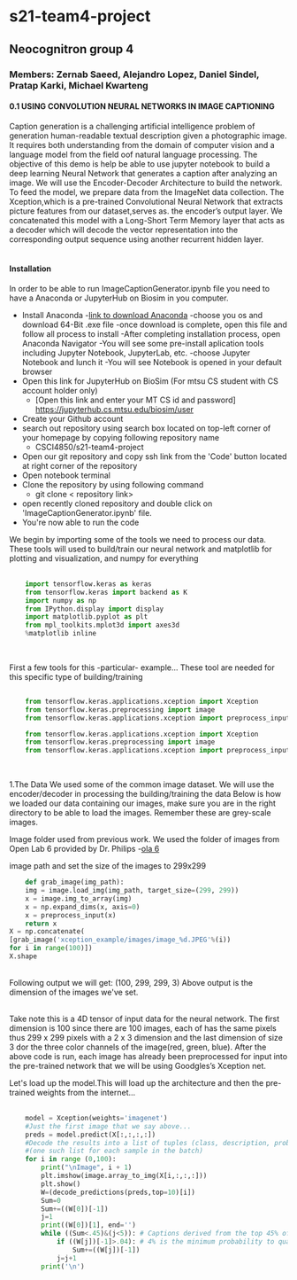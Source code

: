 # s21-team4-project
## Neocognitron group 4
### Members: Zernab Saeed, Alejandro Lopez, Daniel Sindel, Pratap Karki, Michael Kwarteng


#### 0.1 USING CONVOLUTION NEURAL NETWORKS IN IMAGE CAPTIONING


Caption generation is a challenging artificial intelligence problem of generation human-readable
textual description given a photographic image. It requires both understanding from the domain of
computer vision and a language model from the field oof natural language processing. The objective
of this demo is help be able to use jupyter notebook to build a deep learning Neural Network that
generates a caption after analyzing an image. We will use the Encoder-Decoder Architecture to
build the network. To feed the model, we prepare data from the ImageNet data collection. The
Xception,which is a pre-trained Convolutional Neural Network that extracts picture features from
our dataset,serves as. the encoder’s output layer. We concatenated this model with a Long-Short
Term Memory layer that acts as a decoder which will decode the vector representation into the
corresponding output sequence using another recurrent hidden layer.
<br />
<br />

#### Installation
In order to be able to run ImageCaptionGenerator.ipynb file you need to have a Anaconda or JupyterHub on Biosim  in you computer.


- Install Anaconda 
    -[link to download Anaconda](https://www.anaconda.com/products/individual)
    -choose you os and download 64-Bit .exe file
    -once download is complete, open this file and follow all process to install 
    -After completing installation process, open Anaconda Navigator
    -You will see some pre-install aplication tools including Jupyter Notebook, JupyterLab, etc.
    -choose Jupyter Notebook and lunch it
    -You will see Notebook is opened in your default browser
- Open this link for JupyterHub on BioSim (For mtsu CS student with CS account holder only)
    - [Open this link and enter your MT CS id and password] https://jupyterhub.cs.mtsu.edu/biosim/user
- Create your Github account
- search out repository using search box located on top-left corner of your homepage by copying following repository name
    - CSCI4850/s21-team4-project
- Open our git repository  and copy ssh link from the 'Code' button located at right corner of the repository
- Open notebook terminal
- Clone the repository by using following command
     - git clone < repository  link>
- open recently cloned repository  and double click on 'ImageCaptionGenerator.ipynb' file. 
- You're now able to run the code

We begin by importing some of the tools we need to process our data. These tools will used to build/train
our neural network and matplotlib for plotting and visualization, and numpy for everything
<br />
<br />
<!-- Code Blocks-->
```python
    import tensorflow.keras as keras
    from tensorflow.keras import backend as K
    import numpy as np
    from IPython.display import display
    import matplotlib.pyplot as plt
    from mpl_toolkits.mplot3d import axes3d
    %matplotlib inline
```
<br />

 First a few tools for this -particular- example...
 These tool are needed for this specific type of building/training
```python
    
    from tensorflow.keras.applications.xception import Xception
    from tensorflow.keras.preprocessing import image
    from tensorflow.keras.applications.xception import preprocess_input,decode_predictions
```

```python
    from tensorflow.keras.applications.xception import Xception
    from tensorflow.keras.preprocessing import image
    from tensorflow.keras.applications.xception import preprocess_input,decode_predictions
```
<br />

1.The Data
We used some of the common image dataset. We will use the encoder/decoder in processing the
building/training the data Below is how we loaded our data containing our images, make sure you
are in the right directory to be able to load the images. Remember these are grey-scale images.
<br />

Image folder used from previous work. We used the folder of images from Open Lab 6 provided by Dr. Philips
-[ola 6](https://www.cs.mtsu.edu/~jphillips/courses/CSCI4850-5850/private/Open_Lab_6.pdf)

image path and set the size of the images to 299x299
```python
    def grab_image(img_path):
    img = image.load_img(img_path, target_size=(299, 299))
    x = image.img_to_array(img)
    x = np.expand_dims(x, axis=0)
    x = preprocess_input(x)
    return x
X = np.concatenate(
[grab_image('xception_example/images/image_%d.JPEG'%(i))
for i in range(100)])
X.shape
```
<br />
 Following output we will get: (100, 299, 299, 3)
 Above output is the dimension of the images we've set. 
 <br />
 <br />
 
Take note this is a 4D tensor of input data for the neural network. The first dimension is 100 since
there are 100 images, each of has the same pixels thus 299 x 299 pixels with a 2 x 3 dimension and
the last dimension of size 3 dor the three color channels of the image(red, green, blue). After the
above code is run, each image has already been preprocessed for input into the pre-trained network
that we will be using Goodgles’s Xception net.

Let's load up the model.This will load up the architecture and then the pre-trained weights from the internet...
<br />
<br />
```python
    model = Xception(weights='imagenet')
    #Just the first image that we say above...
    preds = model.predict(X[:,:,:,:])
    #Decode the results into a list of tuples (class, description, probability)
    #(one such list for each sample in the batch)
    for i in range (0,100):
        print("\nImage", i + 1)
        plt.imshow(image.array_to_img(X[i,:,:,:]))
        plt.show()
        W=(decode_predictions(preds,top=10)[i])
        Sum=0
        Sum+=((W[0])[-1])
        j=1
        print((W[0])[1], end='')
        while ((Sum<.45)&(j<5)): # Captions derived from the top 45% of probabilities within the top 5 predictions
            if ((W[j])[-1]>.04): # 4% is the minimum probability to qualify as a caption
                Sum+=((W[j])[-1])
            j=j+1
        print('\n')
```










    
    
    
    








    
    
    
    